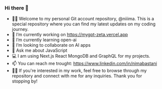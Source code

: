 ### Hi there 👋

<!--
**niiima/niiima** is a ✨ _special_ ✨ repository because its `README.md` (this file) appears on your GitHub profile.-->

- 👨‍💻 Welcome to my personal Git account repository, @niiima. This is a special repository where you can find my latest updates on my coding journey. 
- 🔭 I’m currently working on https://mygpt-zeta.vercel.app
- 🌱 I’m currently learning open-ai
- 👯 I’m looking to collaborate on AI apps
- 💬 Ask me about JavaScript
- 💻 I am using Next.js React MongoDB and GraphQL for my projects. 
- 📫 You can reach me trought: https://www.linkedin.com/in/nimabastani
- 👨‍💼 If you're interested in my work, feel free to browse through my repository and connect with me for any inquiries. Thank you for stopping by!
